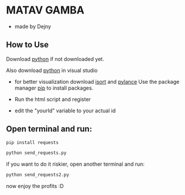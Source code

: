 # MATAV GAMBA
 - made by Dejny
## How to Use

Download [python](https://www.python.org/downloads/) if not downloaded yet.

Also download [python](https://marketplace.visualstudio.com/items?itemName=ms-python.python) in visual studio
- for better visualization download [isort](https://marketplace.visualstudio.com/items?itemName=ms-python.isort) and [pylance](https://marketplace.visualstudio.com/items?itemName=ms-python.vscode-pylance)
Use the package manager [pip](https://pip.pypa.io/en/stable/) to install packages.


- Run the html script and register
- edit the "yourId" variable to your actual id
## Open terminal and run:
```bash
pip install requests
```
```bash
python send_requests.py
```
if you want to do it riskier, open another terminal and run:
```bash
python send_requests2.py
```
now enjoy the profits :D
